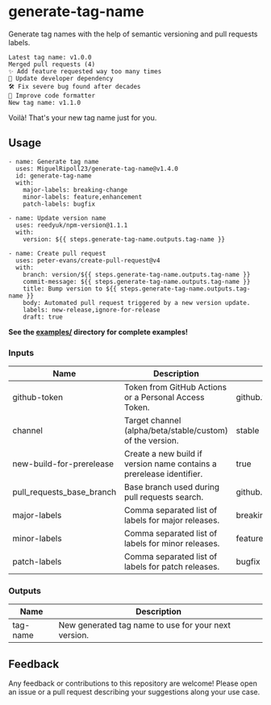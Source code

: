 # generate-tag-name

Generate tag names with the help of semantic versioning and pull requests labels.

    Latest tag name: v1.0.0
    Merged pull requests (4)
    ✨ Add feature requested way too many times
    🚫 Update developer dependency
    🛠️ Fix severe bug found after decades
    🚫 Improve code formatter
    New tag name: v1.1.0

Voilà! That's your new tag name just for you.

## Usage

    - name: Generate tag name
      uses: MiguelRipoll23/generate-tag-name@v1.4.0
      id: generate-tag-name
      with:
        major-labels: breaking-change
        minor-labels: feature,enhancement
        patch-labels: bugfix

    - name: Update version name
      uses: reedyuk/npm-version@1.1.1
      with:
        version: ${{ steps.generate-tag-name.outputs.tag-name }}

    - name: Create pull request
      uses: peter-evans/create-pull-request@v4
      with:
        branch: version/${{ steps.generate-tag-name.outputs.tag-name }}
        commit-message: ${{ steps.generate-tag-name.outputs.tag-name }}
        title: Bump version to ${{ steps.generate-tag-name.outputs.tag-name }}
        body: Automated pull request triggered by a new version update.
        labels: new-release,ignore-for-release
        draft: true

**See the [examples/](/examples/) directory for complete examples!**

### Inputs

| Name                      | Description                                                          | Default             |
| ------------------------- | -------------------------------------------------------------------- | ------------------- |
| github-token              | Token from GitHub Actions or a Personal Access Token.                | github.token        |
| channel                   | Target channel (alpha/beta/stable/custom) of the version.            | stable              |
| new-build-for-prerelease  | Create a new build if version name contains a prerelease identifier. | true                |
| pull_requests_base_branch | Base branch used during pull requests search.                        | github.ref          |
| major-labels              | Comma separated list of labels for major releases.                   | breaking-change     |
| minor-labels              | Comma separated list of labels for minor releases.                   | feature,enhancement |
| patch-labels              | Comma separated list of labels for patch releases.                   | bugfix              |

### Outputs

| Name     | Description                                          |
| -------- | ---------------------------------------------------- |
| tag-name | New generated tag name to use for your next version. |

## Feedback

Any feedback or contributions to this repository are welcome! Please open an issue or a pull request describing your suggestions along your use case.
